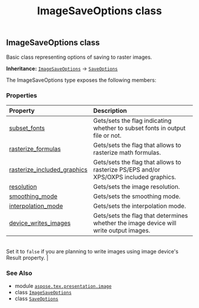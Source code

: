 ﻿---
title: ImageSaveOptions class
second_title: Aspose.TeX for Python via .NET API References
description: 
type: docs
weight: 30
url: /python-net/aspose.tex.presentation.image/imagesaveoptions/
is_root: false
---

## ImageSaveOptions class

Basic class representing options of saving to raster images.



**Inheritance:** [`ImageSaveOptions`](/tex/python-net/aspose.tex.presentation.image/imagesaveoptions) → 
[`SaveOptions`](/tex/python-net/aspose.tex.presentation/saveoptions)



The ImageSaveOptions type exposes the following members:

### Properties
| Property | Description |
| :- | :- |
| [subset_fonts](/tex/python-net/aspose.tex.presentation.image/imagesaveoptions/subset_fonts) | Gets/sets the flag indicating whether to subset fonts in output file or not. |
| [rasterize_formulas](/tex/python-net/aspose.tex.presentation.image/imagesaveoptions/rasterize_formulas) | Gets/sets the flag that allows to rasterize math formulas. |
| [rasterize_included_graphics](/tex/python-net/aspose.tex.presentation.image/imagesaveoptions/rasterize_included_graphics) | Gets/sets the flag that allows to rasterize PS/EPS and/or XPS/OXPS included graphics. |
| [resolution](/tex/python-net/aspose.tex.presentation.image/imagesaveoptions/resolution) | Gets/sets the image resolution. |
| [smoothing_mode](/tex/python-net/aspose.tex.presentation.image/imagesaveoptions/smoothing_mode) | Gets/sets the smoothing mode. |
| [interpolation_mode](/tex/python-net/aspose.tex.presentation.image/imagesaveoptions/interpolation_mode) | Gets/sets the interpolation mode. |
| [device_writes_images](/tex/python-net/aspose.tex.presentation.image/imagesaveoptions/device_writes_images) | Gets/sets the flag that determines whether the image device will write output images.<br/>Set it to `false` if you are planning to write images using image device's<br/>Result property. |



### See Also
* module [`aspose.tex.presentation.image`](..)
* class [`ImageSaveOptions`](/tex/python-net/aspose.tex.presentation.image/imagesaveoptions)
* class [`SaveOptions`](/tex/python-net/aspose.tex.presentation/saveoptions)
